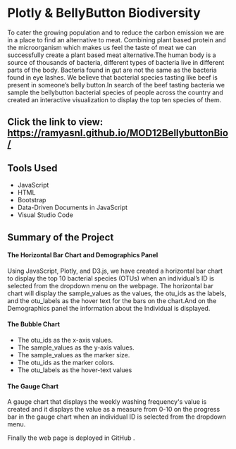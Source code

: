 # Plotly & BellyButton Biodiversity</br>
To cater the growing population and to reduce the carbon emission we are in a place to find an alternative to meat. Combining plant based protein and the microorganism which makes us feel the taste of meat we can successfully create a plant based meat alternative.The human body is a source of thousands of bacteria, different types of bacteria live in different parts of the body. Bacteria found in gut are not the same as the bacteria found in eye lashes. We believe that bacterial species tasting like beef is present in someone’s belly button.In search of the beef tasting bacteria we sample the bellybutton bacterial species of people across the country and created an interactive visualization to display the top ten species of them.</br> 

## Click the link to view: https://ramyasnl.github.io/MOD12BellybuttonBio/ </br>

## Tools Used </br>
- JavaScript</br>
- HTML</br>
- Bootstrap </br>
- Data-Driven Documents in JavaScript</br>
- Visual Studio Code </br>

## Summary of the Project </br>
#### The Horizontal Bar Chart and Demographics Panel </br>
Using JavaScript, Plotly, and D3.js, we have created a horizontal bar chart to display the top 10 bacterial species (OTUs) when an individual’s ID is selected from the dropdown menu on the webpage. The horizontal bar chart will display the sample_values as the values, the otu_ids as the labels, and the otu_labels as the hover text for the bars on the chart.And on the Demographics panel the information about the Individual is displayed. 

#### The Bubble Chart</br>
- The otu_ids as the x-axis values.
- The sample_values as the y-axis values.
- The sample_values as the marker size.
- The otu_ids as the marker colors.
- The otu_labels as the hover-text values

####  The Gauge Chart</br>
A gauge chart that displays the weekly washing frequency's value is created and it displays the value as a measure from 0-10 on the progress bar in the gauge chart when an individual ID is selected from the dropdown menu.
 
 Finally the web page is deployed in GitHub .

